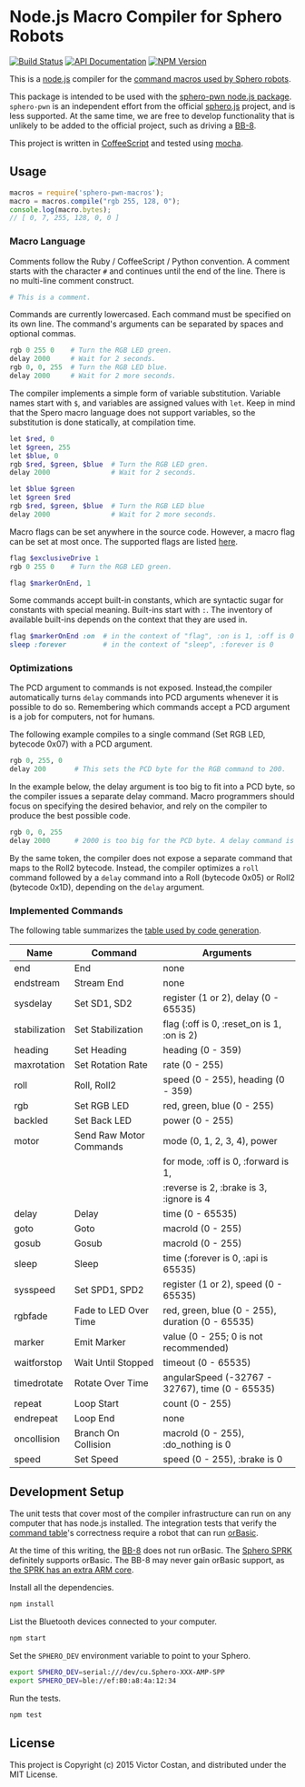 # Node.js Macro Compiler for Sphero Robots

[![Build Status](https://travis-ci.org/pwnall/node-sphero-pwn-macros.svg)](https://travis-ci.org/pwnall/node-sphero-pwn-macros)
[![API Documentation](http://img.shields.io/badge/API-Documentation-ff69b4.svg)](http://coffeedoc.info/github/pwnall/node-sphero-pwn-macros)
[![NPM Version](http://img.shields.io/npm/v/sphero-pwn-macros.svg)](https://www.npmjs.org/package/sphero-pwn-macros)

This is a [node.js](http://nodejs.org/) compiler for the
[command macros used by Sphero robots](http://sdk.sphero.com/robot-languages/macros/).

This package is intended to be used with the
[sphero-pwn node.js package](https://github.com/pwnall/node-sphero-pwn).
`sphero-pwn` is an independent effort from the official
[sphero.js](https://github.com/orbotix/sphero.js) project, and is less
supported. At the same time, we are free to develop functionality that is
unlikely to be added to the official project, such as driving a
[BB-8](http://www.sphero.com/starwars).

This project is written in [CoffeeScript](http://coffeescript.org/) and tested
using [mocha](http://visionmedia.github.io/mocha/).


## Usage

```javascript
macros = require('sphero-pwn-macros');
macro = macros.compile("rgb 255, 128, 0");
console.log(macro.bytes);
// [ 0, 7, 255, 128, 0, 0 ]
```

### Macro Language

Comments follow the Ruby / CoffeeScript / Python convention. A comment starts
with the character `#` and continues until the end of the line. There is no
multi-line comment construct.

```ruby
# This is a comment.
```

Commands are currently lowercased. Each command must be specified on its own
line. The command's arguments can be separated by spaces and optional commas.

```ruby
rgb 0 255 0    # Turn the RGB LED green.
delay 2000     # Wait for 2 seconds.
rgb 0, 0, 255  # Turn the RGB LED blue.
delay 2000     # Wait for 2 more seconds.
```

The compiler implements a simple form of variable substitution. Variable names
start with `$`, and variables are assigned values with `let`. Keep in mind that
the Spero macro language does not support variables, so the substitution is
done statically, at compilation time.

```ruby
let $red, 0
let $green, 255
let $blue, 0
rgb $red, $green, $blue  # Turn the RGB LED gren.
delay 2000               # Wait for 2 seconds.

let $blue $green
let $green $red
rgb $red, $green, $blue  # Turn the RGB LED blue
delay 2000               # Wait for 2 more seconds.
```

Macro flags can be set anywhere in the source code. However, a macro flag can
be set at most once. The supported flags are listed [here](src/flags.coffee).

```ruby
flag $exclusiveDrive 1
rgb 0 255 0    # Turn the RGB LED green.

flag $markerOnEnd, 1
```

Some commands accept built-in constants, which are syntactic sugar for
constants with special meaning. Built-ins start with `:`. The inventory of
available built-ins depends on the context that they are used in.

```ruby
flag $markerOnEnd :on  # in the context of "flag", :on is 1, :off is 0
sleep :forever         # in the context of "sleep", :forever is 0
```

### Optimizations

The PCD argument to commands is not exposed. Instead,the compiler automatically
turns `delay` commands into PCD arguments whenever it is possible to do so.
Remembering which commands accept a PCD argument is a job for computers, not
for humans.

The following example compiles to a single command (Set RGB LED, bytecode 0x07)
with a PCD argument.

```ruby
rgb 0, 255, 0
delay 200       # This sets the PCD byte for the RGB command to 200.
```

In the example below, the delay argument is too big to fit into a PCD byte, so
the compiler issues a separate delay command. Macro programmers should focus on
specifying the desired behavior, and rely on the compiler to produce the best
possible code.

```ruby
rgb 0, 0, 255
delay 2000      # 2000 is too big for the PCD byte. A delay command is issued.
```

By the same token, the compiler does not expose a separate command that maps to
the Roll2 bytecode. Instead, the compiler optimizes a `roll` command followed
by a `delay` command into a Roll (bytecode 0x05) or Roll2 (bytecode 0x1D),
depending on the `delay` argument.


### Implemented Commands

The following table summarizes the
[table used by code generation](src/commands.coffee).

| Name           | Command                  | Arguments                                         |
|----------------|--------------------------|---------------------------------------------------|
| end            | End                      | none                                              |
| endstream      | Stream End               | none                                              |
| sysdelay       | Set SD1, SD2             | register (1 or 2), delay (0 - 65535)              |
| stabilization  | Set Stabilization        | flag (:off is 0, :reset_on is 1, :on is 2)        |
| heading        | Set Heading              | heading (0 - 359)                                 |
| maxrotation    | Set Rotation Rate        | rate (0 - 255)                                    |
| roll           | Roll, Roll2              | speed (0 - 255), heading (0 - 359)                |
| rgb            | Set RGB LED              | red, green, blue (0 - 255)                        |
| backled        | Set Back LED             | power (0 - 255)                                   |
| motor          | Send Raw Motor Commands  | mode (0, 1, 2, 3, 4), power                       |
|                |                          | for mode,  :off is 0, :forward is 1,              |
|                |                          | :reverse is 2, :brake is 3, :ignore is 4          |
| delay          | Delay                    | time (0 - 65535)                                  |
| goto           | Goto                     | macroId (0 - 255)                                 |
| gosub          | Gosub                    | macroId (0 - 255)                                 |
| sleep          | Sleep                    | time (:forever is 0, :api is 65535)               |
| sysspeed       | Set SPD1, SPD2           | register (1 or 2), speed (0 - 65535)              |
| rgbfade        | Fade to LED Over Time    | red, green, blue (0 - 255), duration (0 - 65535)  |
| marker         | Emit Marker              | value (0 - 255; 0 is not recommended)             |
| waitforstop    | Wait Until Stopped       | timeout (0 -  65535)                              |
| timedrotate    | Rotate Over Time         | angularSpeed (-32767 - 32767), time (0 - 65535)   |
| repeat         | Loop Start               | count (0 - 255)                                   |
| endrepeat      | Loop End                 | none                                              |
| oncollision    | Branch On Collision      | macroId (0 - 255), :do_nothing is 0               |
| speed          | Set Speed                | speed (0 - 255), :brake is 0                      |


## Development Setup

The unit tests that cover most of the compiler infrastructure can run on any
computer that has node.js installed. The integration tests that verify the
[command table](src/commands.coffee)'s correctness require a robot that can run
[orBasic](http://sdk.sphero.com/robot-languages/orbbasic/).

At the time of this writing, the [BB-8](http://www.sphero.com/starwars) does
not run orBasic. The [Sphero SPRK](http://www.sphero.com/sphero-sprk)
definitely supports orBasic. The BB-8 may never gain orBasic support, as
[the SPRK has an extra ARM core](http://www.cnet.com/news/sphero-bb-8-teardown-reveals-the-cool-robot-tech-inside-this-fun-star-wars-toy/).

Install all the dependencies.

```bash
npm install
```

List the Bluetooth devices connected to your computer.

```bash
npm start
```

Set the `SPHERO_DEV` environment variable to point to your Sphero.

```bash
export SPHERO_DEV=serial:///dev/cu.Sphero-XXX-AMP-SPP
export SPHERO_DEV=ble://ef:80:a8:4a:12:34
```

Run the tests.

```bash
npm test
```


## License

This project is Copyright (c) 2015 Victor Costan, and distributed under the MIT
License.
